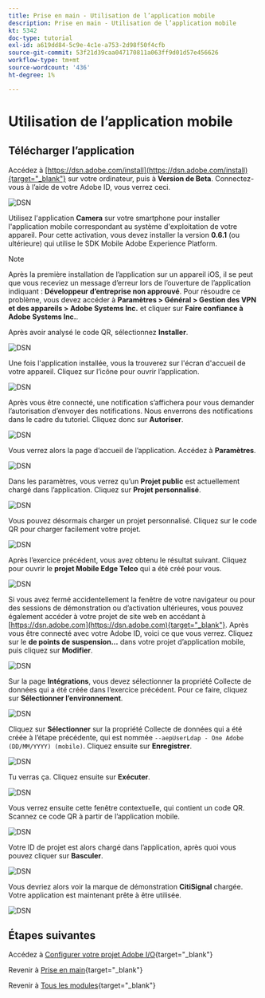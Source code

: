 ```yaml
---
title: Prise en main - Utilisation de l’application mobile
description: Prise en main - Utilisation de l’application mobile
kt: 5342
doc-type: tutorial
exl-id: a619dd84-5c9e-4c1e-a753-2d98f50f4cfb
source-git-commit: 53f21d39caa047170811a063ff9d01d57e456626
workflow-type: tm+mt
source-wordcount: '436'
ht-degree: 1%

---
```


# Utilisation de l’application mobile

## Télécharger l’application

Accédez à [https://dsn.adobe.com/install](https://dsn.adobe.com/install){target="_blank"} sur votre ordinateur, puis à **Version de Beta**. Connectez-vous à l’aide de votre Adobe ID, vous verrez ceci.

![DSN &#x200B;](./images/mobileapp.png)

Utilisez l&#39;application **Camera** sur votre smartphone pour installer l&#39;application mobile correspondant au système d&#39;exploitation de votre appareil. Pour cette activation, vous devez installer la version **0.6.1** (ou ultérieure) qui utilise le SDK Mobile Adobe Experience Platform.

>[!NOTE]
>
>Après la première installation de l’application sur un appareil iOS, il se peut que vous receviez un message d’erreur lors de l’ouverture de l’application indiquant : **Développeur d’entreprise non approuvé**. Pour résoudre ce problème, vous devez accéder à **Paramètres > Général > Gestion des VPN et des appareils > Adobe Systems Inc.** et cliquer sur **Faire confiance à Adobe Systems Inc.**.

Après avoir analysé le code QR, sélectionnez **Installer**.

![DSN &#x200B;](./images/mobileappn0.png)

Une fois l&#39;application installée, vous la trouverez sur l&#39;écran d&#39;accueil de votre appareil. Cliquez sur l’icône pour ouvrir l’application.

![DSN &#x200B;](./images/mobileappn1.png)

Après vous être connecté, une notification s’affichera pour vous demander l’autorisation d’envoyer des notifications. Nous enverrons des notifications dans le cadre du tutoriel. Cliquez donc sur **Autoriser**.

![DSN &#x200B;](./images/mobileappn2.png)

Vous verrez alors la page d’accueil de l’application. Accédez à **Paramètres**.

![DSN &#x200B;](./images/mobileappn3.png)

Dans les paramètres, vous verrez qu’un **Projet public** est actuellement chargé dans l’application. Cliquez sur **Projet personnalisé**.

![DSN &#x200B;](./images/mobileappn4.png)

Vous pouvez désormais charger un projet personnalisé. Cliquez sur le code QR pour charger facilement votre projet.

![DSN &#x200B;](./images/mobileappn5.png)

Après l’exercice précédent, vous avez obtenu le résultat suivant. Cliquez pour ouvrir le **projet Mobile Edge Telco** qui a été créé pour vous.

![DSN &#x200B;](./images/dsn5b.png)

Si vous avez fermé accidentellement la fenêtre de votre navigateur ou pour des sessions de démonstration ou d’activation ultérieures, vous pouvez également accéder à votre projet de site web en accédant à [https://dsn.adobe.com](https://dsn.adobe.com){target="_blank"}. Après vous être connecté avec votre Adobe ID, voici ce que vous verrez. Cliquez sur le **de points de suspension...** dans votre projet d’application mobile, puis cliquez sur **Modifier**.

![DSN &#x200B;](./images/web8a.png)

Sur la page **Intégrations**, vous devez sélectionner la propriété Collecte de données qui a été créée dans l’exercice précédent. Pour ce faire, cliquez sur **Sélectionner l’environnement**.

![DSN &#x200B;](./images/web8aa.png)

Cliquez sur **Sélectionner** sur la propriété Collecte de données qui a été créée à l’étape précédente, qui est nommée `--aepUserLdap - One Adobe (DD/MM/YYYY) (mobile)`. Cliquez ensuite sur **Enregistrer**.

![DSN &#x200B;](./images/web8b.png)

Tu verras ça. Cliquez ensuite sur **Exécuter**.

![DSN &#x200B;](./images/web8bb.png)

Vous verrez ensuite cette fenêtre contextuelle, qui contient un code QR. Scannez ce code QR à partir de l’application mobile.

![DSN &#x200B;](./images/web8c.png)

Votre ID de projet est alors chargé dans l’application, après quoi vous pouvez cliquer sur **Basculer**.

![DSN &#x200B;](./images/mobileappn7.png)

Vous devriez alors voir la marque de démonstration **CitiSignal** chargée. Votre application est maintenant prête à être utilisée.

![DSN &#x200B;](./images/mobileappn8.png)

## Étapes suivantes

Accédez à [Configurer votre projet Adobe I/O](./ex6.md){target="_blank"}

Revenir à [Prise en main](./getting-started.md){target="_blank"}

Revenir à [Tous les modules](./../../../overview.md){target="_blank"}
